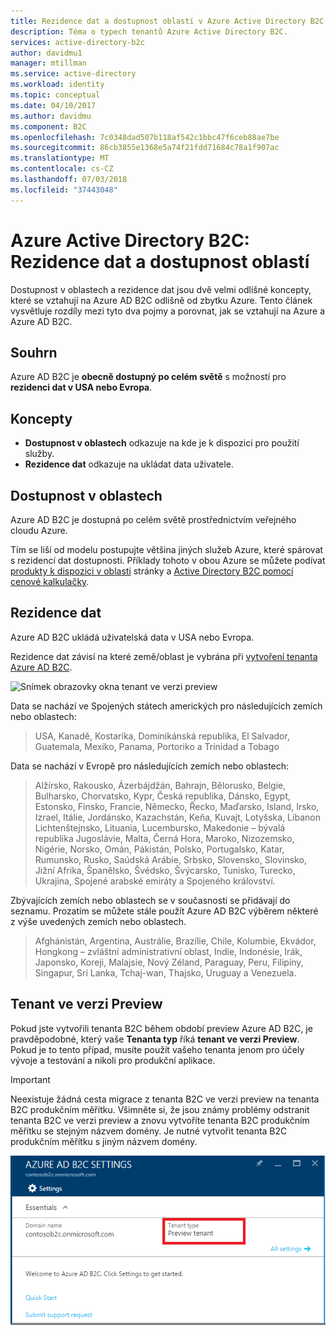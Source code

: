 ```yaml
---
title: Rezidence dat a dostupnost oblastí v Azure Active Directory B2C | Dokumentace Microsoftu
description: Téma o typech tenantů Azure Active Directory B2C.
services: active-directory-b2c
author: davidmu1
manager: mtillman
ms.service: active-directory
ms.workload: identity
ms.topic: conceptual
ms.date: 04/10/2017
ms.author: davidmu
ms.component: B2C
ms.openlocfilehash: 7c0348dad507b118af542c1bbc47f6ceb88ae7be
ms.sourcegitcommit: 86cb3855e1368e5a74f21fdd71684c78a1f907ac
ms.translationtype: MT
ms.contentlocale: cs-CZ
ms.lasthandoff: 07/03/2018
ms.locfileid: "37443048"
---
```

# <a name="azure-active-directory-b2c-region-availability--data-residency"></a>Azure Active Directory B2C: Rezidence dat a dostupnost oblastí
Dostupnost v oblastech a rezidence dat jsou dvě velmi odlišné koncepty, které se vztahují na Azure AD B2C odlišně od zbytku Azure. Tento článek vysvětluje rozdíly mezi tyto dva pojmy a porovnat, jak se vztahují na Azure a Azure AD B2C.

## <a name="summary"></a>Souhrn
Azure AD B2C je **obecně dostupný po celém světě** s možností pro **rezidenci dat v USA nebo Evropa**.

## <a name="concepts"></a>Koncepty
* **Dostupnost v oblastech** odkazuje na kde je k dispozici pro použití služby.
* **Rezidence dat** odkazuje na ukládat data uživatele.

## <a name="region-availability"></a>Dostupnost v oblastech
Azure AD B2C je dostupná po celém světě prostřednictvím veřejného cloudu Azure. 

Tím se liší od modelu postupujte většina jiných služeb Azure, které spárovat s rezidencí dat dostupnosti. Příklady tohoto v obou Azure se můžete podívat [produkty k dispozici v oblasti](https://azure.microsoft.com/regions/services/) stránky a [Active Directory B2C pomocí cenové kalkulačky](https://azure.microsoft.com/pricing/details/active-directory-b2c/).

## <a name="data-residency"></a>Rezidence dat
Azure AD B2C ukládá uživatelská data v USA nebo Evropa.

Rezidence dat závisí na které země/oblast je vybrána při [vytvoření tenanta Azure AD B2C](active-directory-b2c-get-started.md).

![Snímek obrazovky okna tenant ve verzi preview](./media/active-directory-b2c-reference-tenant-type/data-residency-b2c-tenant.png)

Data se nachází ve Spojených státech amerických pro následujících zemích nebo oblastech:

> USA, Kanadě, Kostarika, Dominikánská republika, El Salvador, Guatemala, Mexiko, Panama, Portoriko a Trinidad a Tobago

Data se nachází v Evropě pro následujících zemích nebo oblastech:

> Alžírsko, Rakousko, Ázerbájdžán, Bahrajn, Bělorusko, Belgie, Bulharsko, Chorvatsko, Kypr, Česká republika, Dánsko, Egypt, Estonsko, Finsko, Francie, Německo, Řecko, Maďarsko, Island, Irsko, Izrael, Itálie, Jordánsko, Kazachstán, Keňa, Kuvajt, Lotyšska, Libanon Lichtenštejnsko, Lituania, Lucembursko, Makedonie – bývalá republika Jugoslávie, Malta, Černá Hora, Maroko, Nizozemsko, Nigérie, Norsko, Omán, Pákistán, Polsko, Portugalsko, Katar, Rumunsko, Rusko, Saúdská Arábie, Srbsko, Slovensko, Slovinsko, Jižní Afrika, Španělsko, Švédsko, Švýcarsko, Tunisko, Turecko, Ukrajina, Spojené arabské emiráty a Spojeného království.

Zbývajících zemích nebo oblastech se v současnosti se přidávají do seznamu.  Prozatím se můžete stále použít Azure AD B2C výběrem některé z výše uvedených zemích nebo oblastech.

> Afghánistán, Argentina, Austrálie, Brazílie, Chile, Kolumbie, Ekvádor, Hongkong – zvláštní administrativní oblast, Indie, Indonésie, Irák, Japonsko, Koreji, Malajsie, Nový Zéland, Paraguay, Peru, Filipíny, Singapur, Srí Lanka, Tchaj-wan, Thajsko, Uruguay a Venezuela.

## <a name="preview-tenant"></a>Tenant ve verzi Preview
Pokud jste vytvořili tenanta B2C během období preview Azure AD B2C, je pravděpodobné, který vaše **Tenanta typ** říká **tenant ve verzi Preview**. Pokud je to tento případ, musíte použít vašeho tenanta jenom pro účely vývoje a testování a nikoli pro produkční aplikace.

> [!IMPORTANT]
> Neexistuje žádná cesta migrace z tenanta B2C ve verzi preview na tenanta B2C produkčním měřítku. Všimněte si, že jsou známy problémy odstranit tenanta B2C ve verzi preview a znovu vytvoříte tenanta B2C produkčním měřítku se stejným názvem domény. Je nutné vytvořit tenanta B2C produkčním měřítku s jiným názvem domény.


![Snímek obrazovky okna tenant ve verzi preview](./media/active-directory-b2c-reference-tenant-type/preview-b2c-tenant.png)
